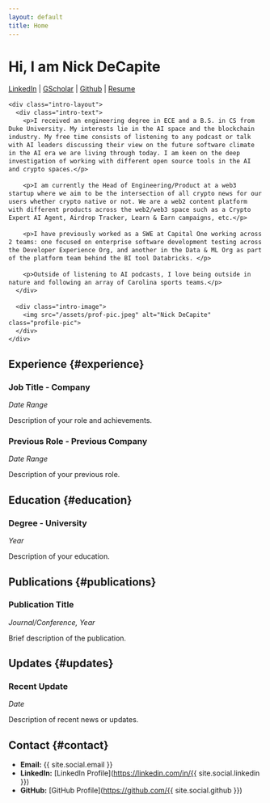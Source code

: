 ```yaml
---
layout: default
title: Home
---
```


# Hi, I am Nick DeCapite

<div class="intro-section">
  <div class="intro-content">
    <div class="social-links">
      <a href="https://www.linkedin.com/in/nick-decapite-b6aa80168/" target="_blank">LinkedIn</a> | 
      <a href="https://scholar.google.com/citations?user=JtElLZ0AAAAJ&hl=en" target="_blank">GScholar</a> | 
      <a href="https://github.com/defidecap" target="_blank">Github</a> | 
      <a href="https://docs.google.com/document/d/1OYCu1QVCwmgl6nlTKb8HJZMpKe9EznShj51Efl9AUq8/edit?usp=sharing" target="_blank">Resume</a>
    </div>
    
    <div class="intro-layout">
      <div class="intro-text">
        <p>I received an engineering degree in ECE and a B.S. in CS from Duke University. My interests lie in the AI space and the blockchain industry. My free time consists of listening to any podcast or talk with AI leaders discussing their view on the future software climate in the AI era we are living through today. I am keen on the deep investigation of working with different open source tools in the AI and crypto spaces.</p>

        <p>I am currently the Head of Engineering/Product at a web3 startup where we aim to be the intersection of all crypto news for our users whether crypto native or not. We are a web2 content platform with different products across the web2/web3 space such as a Crypto Expert AI Agent, Airdrop Tracker, Learn & Earn campaigns, etc.</p>
        
        <p>I have previously worked as a SWE at Capital One working across 2 teams: one focused on enterprise software development testing across the Developer Experience Org, and another in the Data & ML Org as part of the platform team behind the BI tool Databricks. </p>
        
        <p>Outside of listening to AI podcasts, I love being outside in nature and following an array of Carolina sports teams.</p>
      </div>
      
      <div class="intro-image">
        <img src="/assets/prof-pic.jpeg" alt="Nick DeCapite" class="profile-pic">
      </div>
    </div>
  </div>
</div>

## Experience {#experience}

### Job Title - Company
*Date Range*

Description of your role and achievements.

### Previous Role - Previous Company  
*Date Range*

Description of your previous role.

## Education {#education}

### Degree - University
*Year*

Description of your education.

## Publications {#publications}

### Publication Title
*Journal/Conference, Year*

Brief description of the publication.

## Updates {#updates}

### Recent Update
*Date*

Description of recent news or updates.

## Contact {#contact}

- **Email:** {{ site.social.email }}
- **LinkedIn:** [LinkedIn Profile](https://linkedin.com/in/{{ site.social.linkedin }})
- **GitHub:** [GitHub Profile](https://github.com/{{ site.social.github }})